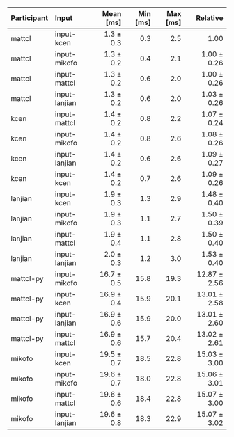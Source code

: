 | Participant | Input | Mean [ms] | Min [ms] | Max [ms] | Relative |
|:---|:---|---:|---:|---:|---:|
| mattcl | input-kcen | 1.3 ± 0.3 | 0.3 | 2.5 | 1.00 |
| mattcl | input-mikofo | 1.3 ± 0.2 | 0.4 | 2.1 | 1.00 ± 0.26 |
| mattcl | input-mattcl | 1.3 ± 0.2 | 0.6 | 2.0 | 1.00 ± 0.26 |
| mattcl | input-lanjian | 1.3 ± 0.2 | 0.6 | 2.0 | 1.03 ± 0.26 |
| kcen | input-mattcl | 1.4 ± 0.2 | 0.8 | 2.2 | 1.07 ± 0.24 |
| kcen | input-mikofo | 1.4 ± 0.2 | 0.8 | 2.6 | 1.08 ± 0.26 |
| kcen | input-lanjian | 1.4 ± 0.2 | 0.6 | 2.6 | 1.09 ± 0.27 |
| kcen | input-kcen | 1.4 ± 0.2 | 0.7 | 2.6 | 1.09 ± 0.26 |
| lanjian | input-kcen | 1.9 ± 0.3 | 1.3 | 2.9 | 1.48 ± 0.40 |
| lanjian | input-mikofo | 1.9 ± 0.3 | 1.1 | 2.7 | 1.50 ± 0.39 |
| lanjian | input-mattcl | 1.9 ± 0.4 | 1.1 | 2.8 | 1.50 ± 0.40 |
| lanjian | input-lanjian | 2.0 ± 0.3 | 1.2 | 3.0 | 1.53 ± 0.40 |
| mattcl-py | input-mikofo | 16.7 ± 0.5 | 15.8 | 19.3 | 12.87 ± 2.56 |
| mattcl-py | input-kcen | 16.9 ± 0.4 | 15.9 | 20.1 | 13.01 ± 2.58 |
| mattcl-py | input-lanjian | 16.9 ± 0.6 | 15.9 | 20.0 | 13.01 ± 2.60 |
| mattcl-py | input-mattcl | 16.9 ± 0.6 | 15.7 | 20.4 | 13.02 ± 2.61 |
| mikofo | input-kcen | 19.5 ± 0.7 | 18.5 | 22.8 | 15.03 ± 3.00 |
| mikofo | input-mikofo | 19.6 ± 0.7 | 18.0 | 22.8 | 15.06 ± 3.01 |
| mikofo | input-mattcl | 19.6 ± 0.6 | 18.4 | 22.8 | 15.07 ± 3.00 |
| mikofo | input-lanjian | 19.6 ± 0.8 | 18.3 | 22.9 | 15.07 ± 3.02 |
